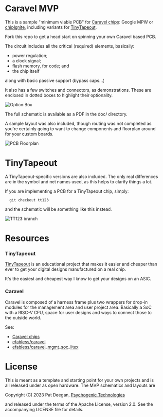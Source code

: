 # Caravel MVP

This is a sample "minimum viable PCB" for [Caravel chips](https://caravel-harness.readthedocs.io/en/latest/): Google MPW or [chipIgnite](https://info.efabless.com/chipignite-v2), including variants for [TinyTapeout](https://tinytapeout.com/).

Fork this repo to get a head start on spinning your own Caravel based PCB.

The circuit includes all the critical (required) elements, basically:

  * power regulation;
  * a clock signal;
  * flash memory, for code; and
  * the chip itself

along with basic passive support (bypass caps...)


It also has a few switches and connectors, as demonstrations.  These are enclosed in dotted boxes to highlight their optionality.

![Option Box](https://raw.githubusercontent.com/psychogenic/caravel-mvp/main/doc/img/schem-optionbox.jpg)


The full schematic is available as a PDF in the doc/ directory.

A sample layout was also included, though routing was not completed as you're certainly going to want to change components and floorplan around for your custom boards.


![PCB Floorplan](https://raw.githubusercontent.com/psychogenic/caravel-mvp/main/doc/img/caravel-mvp-floorplan-sample.jpg)


# TinyTapeout

A TinyTapeout-specific versions are also included. The only real differences are in the symbol and net names used, as this helps to clarify things a lot.

If you are implementing a PCB for a TinyTapeout chip, simply:

```
  git checkout tt123
```

and the schematic will be something like this instead.

![TT123 branch](https://raw.githubusercontent.com/psychogenic/caravel-mvp/main/doc/img/tt123-branch.jpg)




# Resources

### TinyTapeout
[TinyTapeout](https://tinytapeout.com/) is an educational project that makes it easier and cheaper than ever to get your digital designs manufactured on a real chip.

It's the easiest and cheapest way I know to get your designs on an ASIC.



### Caravel

Caravel is composed of a harness frame plus two wrappers for drop-in modules for the management area and user project area.  Basically a SoC with a RISC-V CPU, space for user designs and ways to connect those to the outside world.

See:
 * [Caravel chips](https://caravel-harness.readthedocs.io/en/latest/)
 * [efabless/caravel](https://github.com/efabless/caravel)
 * [efabless/caravel_mgmt_soc_litex](https://github.com/efabless/caravel_mgmt_soc_litex)
 







# License

This is meant as a template and starting point for your own projects and is all released under as open hardware.  The MVP schematics and layouts are

  Copyright (C) 2023 Pat Deegan, [Psychogenic Technologies](https://psychogenic.com)

and released under the terms of the Apache License, version 2.0.  See the accompanying LICENSE file for details.


